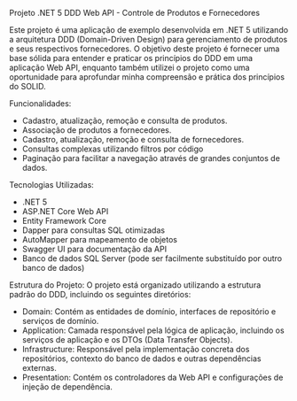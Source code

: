 Projeto .NET 5 DDD Web API - Controle de Produtos e Fornecedores

Este projeto é uma aplicação de exemplo desenvolvida em .NET 5 utilizando a arquitetura DDD (Domain-Driven Design) para gerenciamento de produtos e seus respectivos fornecedores.
O objetivo deste projeto é fornecer uma base sólida para entender e praticar os princípios do DDD em uma aplicação Web API, enquanto também utilizei o projeto como uma oportunidade para aprofundar minha compreensão e prática dos princípios do SOLID.

Funcionalidades:
- Cadastro, atualização, remoção e consulta de produtos.
- Associação de produtos a fornecedores.
- Cadastro, atualização, remoção e consulta de fornecedores.
- Consultas complexas utilizando filtros por código
- Paginação para facilitar a navegação através de grandes conjuntos de dados.

Tecnologias Utilizadas:
- .NET 5
- ASP.NET Core Web API
- Entity Framework Core
- Dapper para consultas SQL otimizadas
- AutoMapper para mapeamento de objetos
- Swagger UI para documentação da API
- Banco de dados SQL Server (pode ser facilmente substituído por outro banco de dados)

Estrutura do Projeto:
O projeto está organizado utilizando a estrutura padrão do DDD, incluindo os seguintes diretórios:
- Domain: Contém as entidades de domínio, interfaces de repositório e serviços de domínio.
- Application: Camada responsável pela lógica de aplicação, incluindo os serviços de aplicação e os DTOs (Data Transfer Objects).
- Infrastructure: Responsável pela implementação concreta dos repositórios, contexto do banco de dados e outras dependências externas.
- Presentation: Contém os controladores da Web API e configurações de injeção de dependência.
